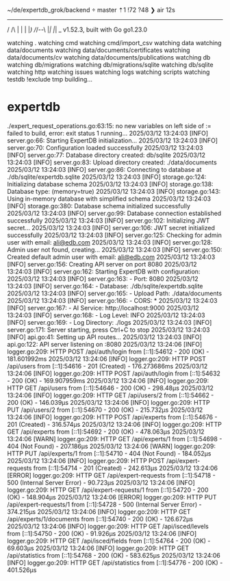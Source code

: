 ~/de/expertdb_grok/backend  master ⇡1 !72 ?48 ❯ air                                       12s

  __    _   ___
 / /\  | | | |_)
/_/--\ |_| |_| \_ v1.52.3, built with Go go1.23.0

watching .
watching cmd
watching cmd/import_csv
watching data
watching data/documents
watching data/documents/certificates
watching data/documents/cv
watching data/documents/publications
watching db
watching db/migrations
watching db/migrations/sqlite
watching db/sqlite
watching http
watching issues
watching logs
watching scripts
watching testdb
!exclude tmp
building...
# expertdb
./expert_request_operations.go:63:15: no new variables on left side of :=
failed to build, error: exit status 1
running...
2025/03/12 13:24:03 [INFO] server.go:66: Starting ExpertDB initialization...
2025/03/12 13:24:03 [INFO] server.go:70: Configuration loaded successfully
2025/03/12 13:24:03 [INFO] server.go:77: Database directory created: db/sqlite
2025/03/12 13:24:03 [INFO] server.go:83: Upload directory created: ./data/documents
2025/03/12 13:24:03 [INFO] server.go:86: Connecting to database at ./db/sqlite/expertdb.sqlite
2025/03/12 13:24:03 [INFO] storage.go:124: Initializing database schema
2025/03/12 13:24:03 [INFO] storage.go:138: Database type:  (memory=true)
2025/03/12 13:24:03 [INFO] storage.go:143: Using in-memory database with simplified schema
2025/03/12 13:24:03 [INFO] storage.go:380: Database schema initialized successfully
2025/03/12 13:24:03 [INFO] server.go:99: Database connection established successfully
2025/03/12 13:24:03 [INFO] server.go:102: Initializing JWT secret...
2025/03/12 13:24:03 [INFO] server.go:106: JWT secret initialized successfully
2025/03/12 13:24:03 [INFO] server.go:125: Checking for admin user with email: ali@edb.com
2025/03/12 13:24:03 [INFO] server.go:128: Admin user not found, creating...
2025/03/12 13:24:03 [INFO] server.go:150: Created default admin user with email: ali@edb.com
2025/03/12 13:24:03 [INFO] server.go:156: Creating API server on port 8080
2025/03/12 13:24:03 [INFO] server.go:162: Starting ExpertDB with configuration:
2025/03/12 13:24:03 [INFO] server.go:163: - Port: 8080
2025/03/12 13:24:03 [INFO] server.go:164: - Database: ./db/sqlite/expertdb.sqlite
2025/03/12 13:24:03 [INFO] server.go:165: - Upload Path: ./data/documents
2025/03/12 13:24:03 [INFO] server.go:166: - CORS: *
2025/03/12 13:24:03 [INFO] server.go:167: - AI Service: http://localhost:9000
2025/03/12 13:24:03 [INFO] server.go:168: - Log Level: INFO
2025/03/12 13:24:03 [INFO] server.go:169: - Log Directory: ./logs
2025/03/12 13:24:03 [INFO] server.go:171: Server starting, press Ctrl+C to stop
2025/03/12 13:24:03 [INFO] api.go:41: Setting up API routes...
2025/03/12 13:24:03 [INFO] api.go:122: API server listening on :8080
2025/03/12 13:24:06 [INFO] logger.go:209: HTTP POST /api/auth/login from [::1]:54612 - 200 (OK) - 181.601992ms
2025/03/12 13:24:06 [INFO] logger.go:209: HTTP POST /api/users from [::1]:54616 - 201 (Created) - 176.273686ms
2025/03/12 13:24:06 [INFO] logger.go:209: HTTP POST /api/auth/login from [::1]:54632 - 200 (OK) - 169.907959ms
2025/03/12 13:24:06 [INFO] logger.go:209: HTTP GET /api/users from [::1]:54646 - 200 (OK) - 298.48µs
2025/03/12 13:24:06 [INFO] logger.go:209: HTTP GET /api/users/2 from [::1]:54662 - 200 (OK) - 146.039µs
2025/03/12 13:24:06 [INFO] logger.go:209: HTTP PUT /api/users/2 from [::1]:54670 - 200 (OK) - 215.732µs
2025/03/12 13:24:06 [INFO] logger.go:209: HTTP POST /api/experts from [::1]:54676 - 201 (Created) - 316.574µs
2025/03/12 13:24:06 [INFO] logger.go:209: HTTP GET /api/experts from [::1]:54692 - 200 (OK) - 478.063µs
2025/03/12 13:24:06 [WARN] logger.go:209: HTTP GET /api/experts/1 from [::1]:54698 - 404 (Not Found) - 207.186µs
2025/03/12 13:24:06 [WARN] logger.go:209: HTTP PUT /api/experts/1 from [::1]:54710 - 404 (Not Found) - 184.052µs
2025/03/12 13:24:06 [INFO] logger.go:209: HTTP POST /api/expert-requests from [::1]:54714 - 201 (Created) - 242.613µs
2025/03/12 13:24:06 [ERROR] logger.go:209: HTTP GET /api/expert-requests from [::1]:54718 - 500 (Internal Server Error) - 90.723µs
2025/03/12 13:24:06 [INFO] logger.go:209: HTTP GET /api/expert-requests/1 from [::1]:54720 - 200 (OK) - 148.904µs
2025/03/12 13:24:06 [ERROR] logger.go:209: HTTP PUT /api/expert-requests/1 from [::1]:54728 - 500 (Internal Server Error) - 374.215µs
2025/03/12 13:24:06 [INFO] logger.go:209: HTTP GET /api/experts/1/documents from [::1]:54740 - 200 (OK) - 126.672µs
2025/03/12 13:24:06 [INFO] logger.go:209: HTTP GET /api/isced/levels from [::1]:54750 - 200 (OK) - 91.926µs
2025/03/12 13:24:06 [INFO] logger.go:209: HTTP GET /api/isced/fields from [::1]:54764 - 200 (OK) - 69.603µs
2025/03/12 13:24:06 [INFO] logger.go:209: HTTP GET /api/statistics from [::1]:54768 - 200 (OK) - 583.625µs
2025/03/12 13:24:06 [INFO] logger.go:209: HTTP GET /api/statistics from [::1]:54776 - 200 (OK) - 401.526µs
